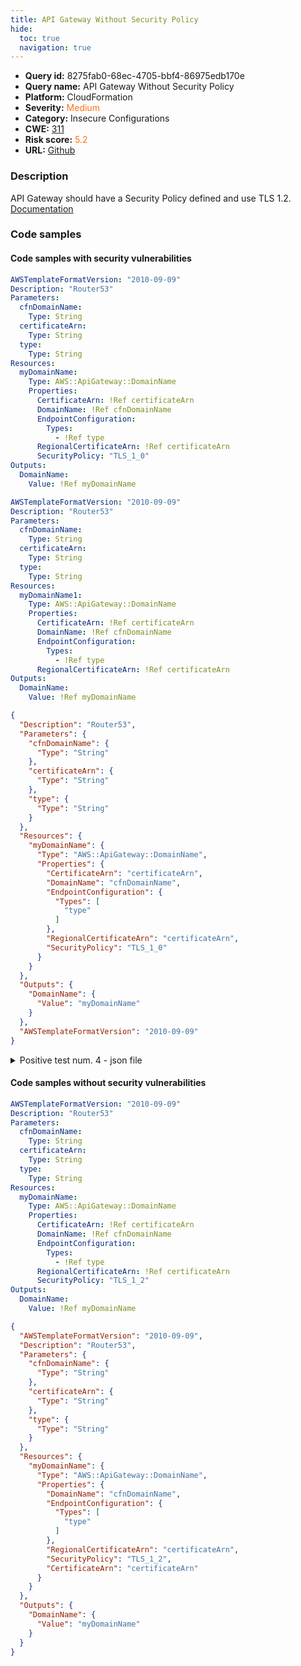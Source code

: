 ```yaml
---
title: API Gateway Without Security Policy
hide:
  toc: true
  navigation: true
---
```


<style>
  .highlight .hll {
    background-color: #ff171742;
  }
  .md-content {
    max-width: 1100px;
    margin: 0 auto;
  }
</style>

-   **Query id:** 8275fab0-68ec-4705-bbf4-86975edb170e
-   **Query name:** API Gateway Without Security Policy
-   **Platform:** CloudFormation
-   **Severity:** <span style="color:#ff7213">Medium</span>
-   **Category:** Insecure Configurations
-   **CWE:** <a href="https://cwe.mitre.org/data/definitions/311.html" onclick="newWindowOpenerSafe(event, 'https://cwe.mitre.org/data/definitions/311.html')">311</a>
-   **Risk score:** <span style="color:#ff7213">5.2</span>
-   **URL:** [Github](https://github.com/Checkmarx/kics/tree/master/assets/queries/cloudFormation/aws/api_gateway_without_security_policy)

### Description
API Gateway should have a Security Policy defined and use TLS 1.2.<br>
[Documentation](https://docs.aws.amazon.com/AWSCloudFormation/latest/UserGuide/aws-resource-apigateway-domainname.html#cfn-apigateway-domainname-securitypolicy)

### Code samples
#### Code samples with security vulnerabilities
```yaml title="Positive test num. 1 - yaml file" hl_lines="20"
AWSTemplateFormatVersion: "2010-09-09"
Description: "Router53"
Parameters:
  cfnDomainName:
    Type: String
  certificateArn:
    Type: String
  type:
    Type: String
Resources:
  myDomainName:
    Type: AWS::ApiGateway::DomainName
    Properties:
      CertificateArn: !Ref certificateArn
      DomainName: !Ref cfnDomainName
      EndpointConfiguration:
        Types:
          - !Ref type
      RegionalCertificateArn: !Ref certificateArn
      SecurityPolicy: "TLS_1_0"
Outputs:
  DomainName:
    Value: !Ref myDomainName


```
```yaml title="Positive test num. 2 - yaml file" hl_lines="13"
AWSTemplateFormatVersion: "2010-09-09"
Description: "Router53"
Parameters:
  cfnDomainName:
    Type: String
  certificateArn:
    Type: String
  type:
    Type: String
Resources:
  myDomainName1:
    Type: AWS::ApiGateway::DomainName
    Properties:
      CertificateArn: !Ref certificateArn
      DomainName: !Ref cfnDomainName
      EndpointConfiguration:
        Types:
          - !Ref type
      RegionalCertificateArn: !Ref certificateArn
Outputs:
  DomainName:
    Value: !Ref myDomainName

```
```json title="Positive test num. 3 - json file" hl_lines="26"
{
  "Description": "Router53",
  "Parameters": {
    "cfnDomainName": {
      "Type": "String"
    },
    "certificateArn": {
      "Type": "String"
    },
    "type": {
      "Type": "String"
    }
  },
  "Resources": {
    "myDomainName": {
      "Type": "AWS::ApiGateway::DomainName",
      "Properties": {
        "CertificateArn": "certificateArn",
        "DomainName": "cfnDomainName",
        "EndpointConfiguration": {
          "Types": [
            "type"
          ]
        },
        "RegionalCertificateArn": "certificateArn",
        "SecurityPolicy": "TLS_1_0"
      }
    }
  },
  "Outputs": {
    "DomainName": {
      "Value": "myDomainName"
    }
  },
  "AWSTemplateFormatVersion": "2010-09-09"
}

```
<details><summary>Positive test num. 4 - json file</summary>

```json hl_lines="15"
{
  "Parameters": {
    "type": {
      "Type": "String"
    },
    "cfnDomainName": {
      "Type": "String"
    },
    "certificateArn": {
      "Type": "String"
    }
  },
  "Resources": {
    "myDomainName1": {
      "Properties": {
        "DomainName": "cfnDomainName",
        "EndpointConfiguration": {
          "Types": [
            "type"
          ]
        },
        "RegionalCertificateArn": "certificateArn",
        "CertificateArn": "certificateArn"
      },
      "Type": "AWS::ApiGateway::DomainName"
    }
  },
  "Outputs": {
    "DomainName": {
      "Value": "myDomainName"
    }
  },
  "AWSTemplateFormatVersion": "2010-09-09",
  "Description": "Router53"
}

```
</details>


#### Code samples without security vulnerabilities
```yaml title="Negative test num. 1 - yaml file"
AWSTemplateFormatVersion: "2010-09-09"
Description: "Router53"
Parameters:
  cfnDomainName:
    Type: String
  certificateArn:
    Type: String
  type:
    Type: String
Resources:
  myDomainName:
    Type: AWS::ApiGateway::DomainName
    Properties:
      CertificateArn: !Ref certificateArn
      DomainName: !Ref cfnDomainName
      EndpointConfiguration:
        Types:
          - !Ref type
      RegionalCertificateArn: !Ref certificateArn
      SecurityPolicy: "TLS_1_2"
Outputs:
  DomainName:
    Value: !Ref myDomainName

```
```json title="Negative test num. 2 - json file"
{
  "AWSTemplateFormatVersion": "2010-09-09",
  "Description": "Router53",
  "Parameters": {
    "cfnDomainName": {
      "Type": "String"
    },
    "certificateArn": {
      "Type": "String"
    },
    "type": {
      "Type": "String"
    }
  },
  "Resources": {
    "myDomainName": {
      "Type": "AWS::ApiGateway::DomainName",
      "Properties": {
        "DomainName": "cfnDomainName",
        "EndpointConfiguration": {
          "Types": [
            "type"
          ]
        },
        "RegionalCertificateArn": "certificateArn",
        "SecurityPolicy": "TLS_1_2",
        "CertificateArn": "certificateArn"
      }
    }
  },
  "Outputs": {
    "DomainName": {
      "Value": "myDomainName"
    }
  }
}

```

